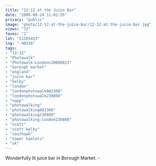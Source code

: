 ```yaml
---
title: "12:12 at the Juice Bar"
date: "2008-08-24 11:02:55"
privacy: "public"
image: "photo/12-12-at-the-juice-bar/12-12-at-the-juice-bar.jpg"
views: "72"
faves: "1"
lat: "51505453"
lng: "-90336"
tags:
- "12:12"
- "Photowalk"
- "Photowalk:London=20080823"
- "borough market"
- "england"
- "juice bar"
- "kelby"
- "london"
- "londonphotowalk082308"
- "londonphotowalk230808"
- "napp"
- "photowalking"
- "photowalking082308"
- "photowalking230808"
- "photowalking:london230808"
- "scott"
- "scott kelby"
- "southawk"
- "tower hamlets"
- "uk"
---
```

Wonderfully lit juice bar in Borough Market. - <a href="/photos/2008/08/25/1212-at-the-juice-bar"></a>
